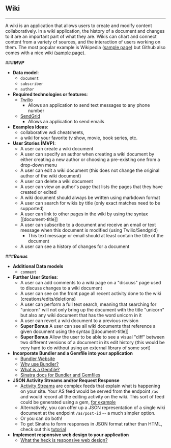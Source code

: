 ## Wiki

---

A wiki is an application that allows users to create and modify content collaboratively. In a wiki application, the history of a document and changes to it are an important part of what they are. Wikis can chart and connect content from a variety of sources, and the interaction of users working on them. The most popular example is Wikipedia ([sample page](http://en.wikipedia.org/wiki/Gorham%27s_Cave)) but Github also comes with a nice wiki ([sample page](https://github.com/Netflix/Hystrix/wiki)).</span>

###***MVP***

- **Data model**:
  - `document`
  - `subscriber`
  - `author`
- **Required technologies or features**:
  - [Twilio](https://www.twilio.com/docs/api)
    - Allows an application to send text messages to any phone number
  - [SendGrid](https://sendgrid.com/docs/index.html)
    - Allows an application to send emails
- **Examples Ideas**:
  - collaborative wdi cheatsheets,
  - a wiki for your favorite tv show, movie, book series, etc.
- **User Stories (MVP)**:
  - A user can create a wiki document
  - A user can specify an author when creating a wiki document by either creating a new author or choosing a pre-existing one from a drop-down menu
  - A user can edit a wiki document (this does not change the original author of the wiki document)
  - A user can delete a wiki document
  - A user can view an author's page that lists the pages that they have created or edited
  - A wiki document should always be written using markdown format
  - A user can search for wikis by title (only exact matches need to be supported)
  - A user can link to other pages in the wiki by using the syntax [[document-title]]
  - A user can subscribe to a document and receive an email or text message when this document is modified (using Twilio/Sendgrid)
    - This text message or email should at least contain the title of the document 
  - A user can see a history of changes for a document

###***Bonus***

- **Additional Data models**
  - `comment`
- **Further User Stories**:
  - A user can add comments to a wiki page on a "discuss" page used to discuss changes to a wiki document
  - A user can see on the front page all recent activity done to the wiki (creations/edits/deletions)
  - A user can perform a full text search, meaning that searching for "unicorn" will not only bring up the document with the title "unicorn" but also any wiki document that has the word unicorn in it
  - A user can revert a wiki document to a previous revision
  - **Super Bonus** A user can see all wiki documents that reference a given document using the syntax [[document-title]]
  - **Super Bonus** Allow the user to be able to see a visual "diff" between two different versions of a document in its edit history (this would be very hard to do without using an external library of some sort)
- **Incorporate Bundler and a Gemfile into your application**
  - [Bundler Website](http://bundler.io/)
  - [Why use Bundler?](http://bundler.io/rationale.html)
  - [What is a Gemfile?](http://bundler.io/v1.3/gemfile.html)
  - [Sinatra docs for Bundler and Gemfiles](http://recipes.sinatrarb.com/p/development/bundler)
- **JSON Activity Streams and/or Request Response**
  - [Activity Streams](http://en.wikipedia.org/wiki/Activity_Streams_(format)) are complex feeds that explain what is happening on your site. Your AS feed would be served from the endpoint `/as` and would record all the editing activity on the wiki. This sort of feed could be generated using a gem, [for example](https://github.com/nov/activitystreams)
  - Alternatively, you can offer up a JSON representation of a single wiki document at the endpoint `/as/post-id` -- a much simpler option.
  - Or you can do both!
  - To get Sinatra to form responses in JSON format rather than HTML, check out this [tutorial](http://nathanhoad.net/how-to-return-json-from-sinatra)
- **Implement responsive web design to your application**
  - [What the heck is responsive web design?](http://johnpolacek.github.io/scrolldeck.js/decks/responsive/)
